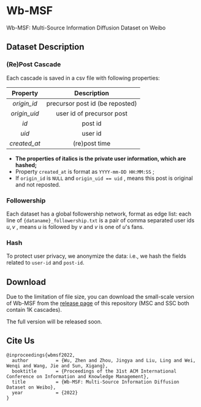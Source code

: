 # Wb-MSF
Wb-MSF: Multi-Source Information Diffusion Dataset on Weibo

## Dataset Description
### (Re)Post Cascade

Each cascade is saved in a csv file with following properties:

|   Property   |         Description          |
| :----------: | :--------------------------: |
|   *origin_id*   | precursor post id (be reposted) |
| *origin_uid* |  user id of precursor post   |
|     *id*     |           post id            |
|    *uid*     |           user id            |
|  *created_at*  |        (re)post time         |

- **The properties of italics is the private user information, which are hashed;**
- Property `created_at` is format as `YYYY-mm-DD HH:MM:SS` ;
- If `origin_id` is `NULL` and `origin_uid == uid` , means this post is original and not reposted.

### Followership

Each dataset has a global followership network, format as edge list: each line of `{dataname}_followership.txt` is a pair of comma separated user ids $u,v$ , means $u$ is followed by $v$ and $v$ is one of $u$'s fans. 

### Hash
To protect user privacy, we anonymize the data: i.e., we hash the fields related to `user-id` and `post-id`.

## Download
Due to the limitation of file size, you can download the small-scale version of Wb-MSF from the [release page](https://github.com/Les1ie/Wb-MSF/releases/tag/v0.0.1) of this repository (MSC and SSC both contain 1K cascades).

The full version will be released soon.

## Cite Us
```
@inproceedings{wbmsf2022,
  author          = {Wu, Zhen and Zhou, Jingya and Liu, Ling and Wei, Wenqi and Wang, Jie and Sun, Xigang},
  booktitle       = {Proceedings of the 31st ACM International Conference on Information and Knowledge Management},
  title           = {Wb-MSF: Multi-Source Information Diffusion Dataset on Weibo},
  year            = {2022}
}
```
